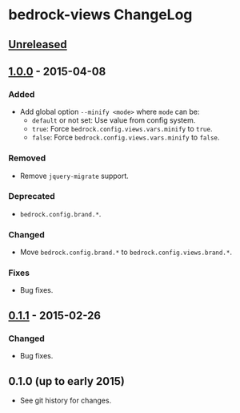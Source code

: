 # bedrock-views ChangeLog

## [Unreleased]

## [1.0.0] - 2015-04-08

### Added
- Add global option `--minify <mode>` where `mode` can be:
  - `default` or not set: Use value from config system.
  - `true`: Force `bedrock.config.views.vars.minify` to `true`.
  - `false`: Force `bedrock.config.views.vars.minify` to `false`.

### Removed
- Remove `jquery-migrate` support.

### Deprecated
- `bedrock.config.brand.*`.

### Changed
- Move `bedrock.config.brand.*` to `bedrock.config.views.brand.*`.

### Fixes
- Bug fixes.

## [0.1.1] - 2015-02-26

### Changed
- Bug fixes.

## 0.1.0 (up to early 2015)

- See git history for changes.

[Unreleased]: https://github.com/digitalbazaar/bedrock-views/compare/1.0.0...HEAD
[1.0.0]: https://github.com/digitalbazaar/bedrock-views/compare/0.1.1...1.0.0
[0.1.1]: https://github.com/digitalbazaar/bedrock-views/compare/0.1.0...0.1.1
